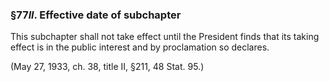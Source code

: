 ### §77*ll*. Effective date of subchapter ###

This subchapter shall not take effect until the President finds that its taking effect is in the public interest and by proclamation so declares.

(May 27, 1933, ch. 38, title II, §211, 48 Stat. 95.)